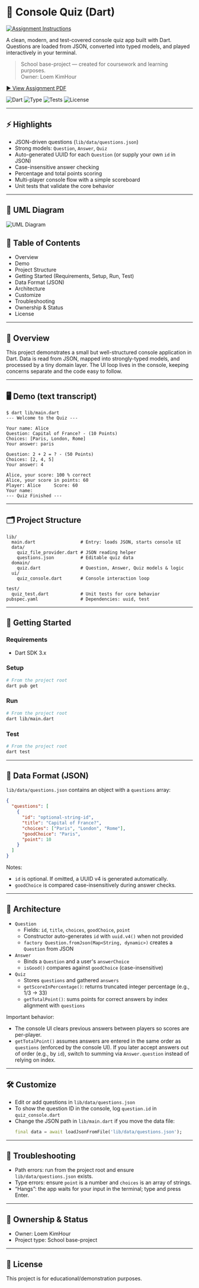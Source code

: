 # 🎯 Console Quiz (Dart)

[![Assignment Instructions](https://img.shields.io/badge/📎%20Assignment-Instructions-0ea5e9)](W3%20-%20PRACTICE%20-%20Dart%20Layered%20Architecture.pdf)

A clean, modern, and test-covered console quiz app built with Dart. Questions are loaded from JSON, converted into typed models, and played interactively in your terminal.

> School base-project — created for coursework and learning purposes.  
> Owner: Loem KimHour

[▶ View Assignment PDF](W3%20-%20PRACTICE%20-%20Dart%20Layered%20Architecture.pdf)

![Dart](https://img.shields.io/badge/Dart-3%2B-0175C2?logo=dart&logoColor=white)
![Type](https://img.shields.io/badge/App-Console-4CAF50)
![Tests](https://img.shields.io/badge/Tests-passing-22c55e)
![License](https://img.shields.io/badge/Use-Educational-blue)

---

## ⚡️ Highlights

- JSON-driven questions (`lib/data/questions.json`)
- Strong models: `Question`, `Answer`, `Quiz`
- Auto-generated UUID for each `Question` (or supply your own `id` in JSON)
- Case-insensitive answer checking
- Percentage and total points scoring
- Multi-player console flow with a simple scoreboard
- Unit tests that validate the core behavior

---

## 💢 UML Diagram

![UML Diagram](UML.png)

## 🧭 Table of Contents

- Overview
- Demo
- Project Structure
- Getting Started (Requirements, Setup, Run, Test)
- Data Format (JSON)
- Architecture
- Customize
- Troubleshooting
- Ownership & Status
- License

---

## 🔎 Overview

This project demonstrates a small but well-structured console application in Dart. Data is read from JSON, mapped into strongly-typed models, and processed by a tiny domain layer. The UI loop lives in the console, keeping concerns separate and the code easy to follow.

---

## 🖥️ Demo (text transcript)

```text
$ dart lib/main.dart
--- Welcome to the Quiz ---

Your name: Alice
Question: Capital of France? - (10 Points)
Choices: [Paris, London, Rome]
Your answer: paris

Question: 2 + 2 = ? - (50 Points)
Choices: [2, 4, 5]
Your answer: 4

Alice, your score: 100 % correct
Alice, your score in points: 60
Player: Alice     Score: 60
Your name:
--- Quiz Finished ---
```

---

## 🗂 Project Structure

```
lib/
  main.dart                 # Entry: loads JSON, starts console UI
  data/
    quiz_file_provider.dart # JSON reading helper
    questions.json          # Editable quiz data
  domain/
    quiz.dart               # Question, Answer, Quiz models & logic
  ui/
    quiz_console.dart       # Console interaction loop

test/
  quiz_test.dart            # Unit tests for core behavior
pubspec.yaml                # Dependencies: uuid, test
```

---

## 🚀 Getting Started

### Requirements
- Dart SDK 3.x

### Setup
```bash
# From the project root
dart pub get
```

### Run
```bash
# From the project root
dart lib/main.dart
```

### Test
```bash
# From the project root
dart test
```

---

## 🧾 Data Format (JSON)

`lib/data/questions.json` contains an object with a `questions` array:

```json
{
  "questions": [
    {
      "id": "optional-string-id",
      "title": "Capital of France?",
      "choices": ["Paris", "London", "Rome"],
      "goodChoice": "Paris",
      "point": 10
    }
  ]
}
```

Notes:
- `id` is optional. If omitted, a UUID v4 is generated automatically.
- `goodChoice` is compared case-insensitively during answer checks.

---

## 🧠 Architecture


- `Question`
  - Fields: `id`, `title`, `choices`, `goodChoice`, `point`
  - Constructor auto-generates `id` with `uuid.v4()` when not provided
  - `factory Question.fromJson(Map<String, dynamic>)` creates a `Question` from JSON
- `Answer`
  - Binds a `Question` and a user's `answerChoice`
  - `isGood()` compares against `goodChoice` (case-insensitive)
- `Quiz`
  - Stores `questions` and gathered `answers`
  - `getScoreInPercentage()`: returns truncated integer percentage (e.g., 1/3 → 33)
  - `getTotalPoint()`: sums points for correct answers by index alignment with `questions`

Important behavior:
- The console UI clears previous answers between players so scores are per-player.
- `getTotalPoint()` assumes answers are entered in the same order as `questions` (enforced by the console UI). If you later accept answers out of order (e.g., by `id`), switch to summing via `Answer.question` instead of relying on index.

---

## 🛠️ Customize

- Edit or add questions in `lib/data/questions.json`
- To show the question ID in the console, log `question.id` in `quiz_console.dart`
- Change the JSON path in `lib/main.dart` if you move the data file:
  ```dart
  final data = await loadJsonFromFile('lib/data/questions.json');
  ```

---

## 🧯 Troubleshooting

- Path errors: run from the project root and ensure `lib/data/questions.json` exists.
- Type errors: ensure `point` is a number and `choices` is an array of strings.
- “Hangs”: the app waits for your input in the terminal; type and press Enter.

---

## 👤 Ownership & Status

- Owner: Loem KimHour
- Project type: School base-project

---

## 📄 License

This project is for educational/demonstration purposes.


